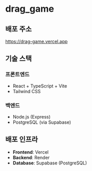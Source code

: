 # drag_game

## 배포 주소

https://drag-game.vercel.app

## 기술 스택

### 프론트엔드

- React + TypeScript + Vite
- Tailwind CSS

### 백엔드

- Node.js (Express)
- PostgreSQL (via Supabase)

## 배포 인프라

- **Frontend**: Vercel
- **Backend**: Render
- **Database**: Supabase (PostgreSQL)
